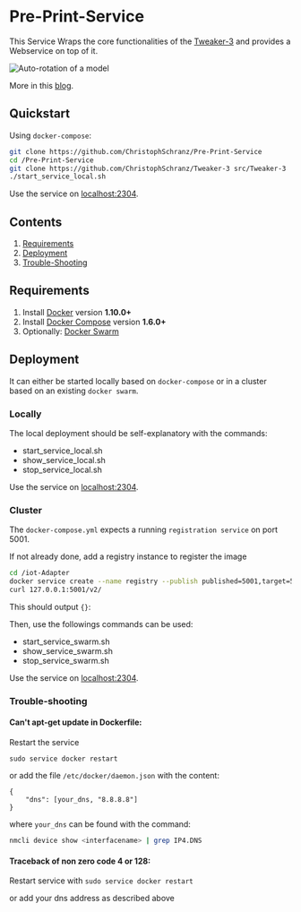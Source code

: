 # Pre-Print-Service

This Service Wraps the core functionalities of the
[Tweaker-3](https://github.com/ChristophSchranz/Tweaker-3) and
provides a Webservice on top of it.

![Auto-rotation of a model](https://github.com/ChristophSchranz/Tweaker-3/blob/master/auto-rotation.png)

More in this [blog](http://www.salzburgresearch.at/blog/3d-print-positioning/).


## Quickstart

Using `docker-compose`:

```bash
git clone https://github.com/ChristophSchranz/Pre-Print-Service
cd /Pre-Print-Service
git clone https://github.com/ChristophSchranz/Tweaker-3 src/Tweaker-3
./start_service_local.sh
```
Use the service on [localhost:2304](0.0.0.0:2304).


## Contents

1. [Requirements](#requirements)
2. [Deployment](#deployment)
4. [Trouble-Shooting](#trouble-shooting)



## Requirements

1. Install [Docker](https://www.docker.com/community-edition#/download) version **1.10.0+**
2. Install [Docker Compose](https://docs.docker.com/compose/install/) version **1.6.0+**
3. Optionally: [Docker Swarm](https://www.youtube.com/watch?v=x843GyFRIIY)


## Deployment
It can either be started locally based on `docker-compose` or
in a cluster based on an existing `docker swarm`.

### Locally
The local deployment should be self-explanatory with the commands:

* start_service_local.sh
* show_service_local.sh
* stop_service_local.sh

Use the service on [localhost:2304](0.0.0.0:2304).


### Cluster
The `docker-compose.yml` expects a running `registration service`
on port 5001.

If not already done, add a registry instance to register the image
```bash
cd /iot-Adapter
docker service create --name registry --publish published=5001,target=5000 registry:2
curl 127.0.0.1:5001/v2/
```
This should output `{}`:

Then, use the followings commands can be used:

* start_service_swarm.sh
* show_service_swarm.sh
* stop_service_swarm.sh

Use the service on [localhost:2304](0.0.0.0:2304).


### Trouble-shooting

#### Can't apt-get update in Dockerfile:
Restart the service

```sudo service docker restart```

or add the file `/etc/docker/daemon.json` with the content:
```
{
    "dns": [your_dns, "8.8.8.8"]
}
```
where `your_dns` can be found with the command:

```bash
nmcli device show <interfacename> | grep IP4.DNS
```

####  Traceback of non zero code 4 or 128:

Restart service with
```sudo service docker restart```

or add your dns address as described above
